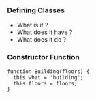 ### Defining Classes
- What is it ?
- What does it have ?
- What does it do ?

### Constructor Function

```
function Building(floors) {
  this.what = 'building';
  this.floors = floors;
}
```

